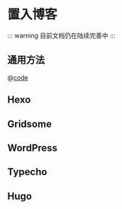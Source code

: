 # 置入博客

::: warning
目前文档仍在陆续完善中
:::

## 通用方法

@[code](../../code/quick-start/cdn.html)

## Hexo

## Gridsome

## WordPress

## Typecho

## Hugo
